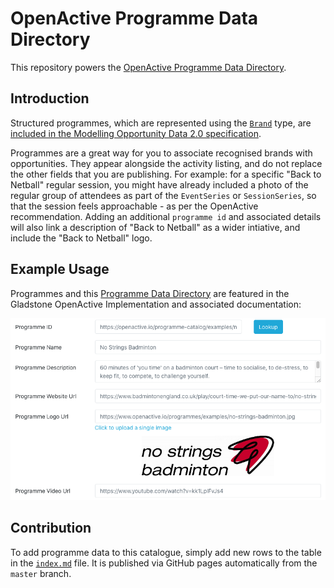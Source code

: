 # OpenActive Programme Data Directory

This repository powers the [OpenActive Programme Data Directory](https://openactive.io/programme-catalog/).

## Introduction
Structured programmes, which are represented using the [`Brand`](https://openactive.io/modelling-opportunity-data/#adding-programmes-schema-brand-) type, are [included in the Modelling Opportunity Data 2.0 specification](https://openactive.io/modelling-opportunity-data/#programmes-and-brands).

Programmes are a great way for you to associate recognised brands with opportunities. They appear alongside the activity listing, and do not replace the other fields that you are publishing. For example: for a specific "Back to Netball" regular session, you might have already included a photo of the regular group of attendees as part of the `EventSeries` or `SessionSeries`, so that the session feels approachable - as per the OpenActive recommendation. Adding an additional `programme id` and associated details will also link a description of "Back to Netball" as a wider intiative, and include the "Back to Netball" logo.

## Example Usage
Programmes and this [Programme Data Directory](https://openactive.io/programme-catalog/) are featured in the Gladstone OpenActive Implementation and associated documentation:

![Example Usage](example-usage.png)

## Contribution
To add programme data to this catalogue, simply add new rows to the table in the [`index.md`](index.md) file. It is published via GitHub pages automatically from the `master` branch.

